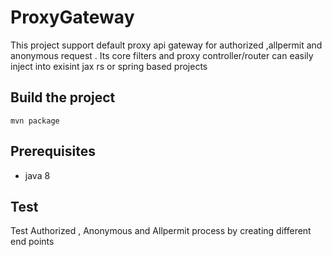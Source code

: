 # ProxyGateway

This project support default proxy api gateway for authorized ,allpermit and anonymous request . Its core filters and 
proxy controller/router can easily  inject into exisint jax rs or spring based projects
## Build the project
```
mvn package
```

## Prerequisites
- java 8

## Test
Test Authorized , Anonymous  and Allpermit process by creating different end points